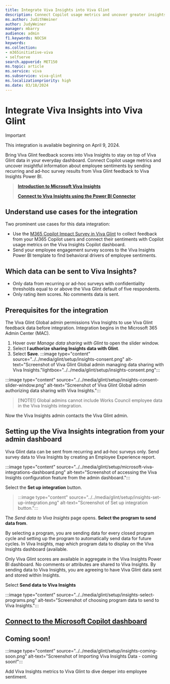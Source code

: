 ```yaml
---
title: Integrate Viva Insights into Viva Glint
description: Connect Copilot usage metrics and uncover greater insights about employee sentiments by sending Viva Glint feedback survey results to Viva Insights Power BI.
ms.author: JudithWeiner
author: JudyWeiner
manager: mbarry
audience: admin
f1.keywords: NOCSH
keywords: 
ms.collection:  
- m365initiative-viva
- selfserve 
search.appverid: MET150 
ms.topic: article
ms.service: viva
ms.subservice: viva-glint
ms.localizationpriority: high
ms.date: 03/18/2024
---
```


# Integrate Viva Insights into Viva Glint

>[!IMPORTANT]
>This integration is available beginning on April 9, 2024.

Bring Viva Glint feedback scores into Viva Insights to stay on top of Viva Glint data in your everyday dashboard. Connect Copilot usage metrics and uncover insightful information about employee sentiments by sending recurring and ad-hoc survey results from Viva Glint feedback to Viva Insights Power BI.
>[**Introduction to Microsoft Viva Insights**](../../viva/insights/introduction)
>
>[**Connect to Viva Insights using the Power BI Connector**](../../viva/insights/advanced/analyst/power-bi-connector)

## Understand use cases for the integration

Two prominent use cases for this data integration:  

- Use the [M365 Copilot Impact Survey in Viva Glint](https://go.microsoft.com/fwlink/?linkid=2261039) to collect feedback from your M365 Copilot users and connect their sentiments with Copilot usage metrics on the Viva Insights Copilot dashboard.  
- Send your employee engagement survey scores to the Viva Insights Power BI template to find behavioral drivers of employee sentiments.

## Which data can be sent to Viva Insights?

 - Only data from recurring or ad-hoc surveys with confidentiality thresholds equal to or above the Viva Glint default of five respondents.
 - Only rating item scores. No comments data is sent.

## Prerequisites for the integration

The Viva Glint Global admin permissions Viva Insights to use Viva Glint feedback data before integration. Integration begins in the Microsoft 365 Admin Center (MAC).

1. Hover over *Manage data sharing with Glint* to open the slider window.
1. Select **I authorize sharing Insights data with Glint**.
2. Select **Save**.
:::image type="content" source="../../media/glint/setup/insights-consent.png" alt-text="Screenshot of Viva Glint Global admin managing data sharing with Viva Insights."lightbox="../../media/glint/setup/insights-consent.png":::
 
:::image type="content" source="../../media/glint/setup/insights-consent-slider-window.png" alt-text="Screenshot of Viva Glint Global admin authorizing data sharing with Viva Insights.":::

>[!NOTE!]
>Global admins cannot include Works Council employee data in the Viva Insights integration.

Now the Viva Insights admin contacts the Viva Glint admin.

## Setting up the Viva Insights integration from your admin dashboard

Viva Glint data can be sent from recurring and ad-hoc surveys only. Send survey data to Viva Insights by creating an Employee Experience report. 

:::image type="content" source="../../media/glint/setup/microsoft-viva-integrations-dashboard.png" alt-text="Screenshot of accessing the Viva Insights configuration feature from the admin dashboard.":::

Select the **Set up integration** button. 

> :::image type="content" source="../../media/glint/setup/insights-set-up-integration.png" alt-text="Screenshot of Set up integration button.":::

The *Send data to Viva Insights* page opens. **Select the program to send data from**.

By selecting a program, you are sending data for every closed program cycle and setting up the program to automatically send data for future cycles. In Viva Insights, map which program data to display on the Viva Insights dashboard (available.

Only Viva Glint scores are available in aggregate in the Viva Insights Power BI dashboard. No comments or attributes are shared to Viva Insights. By sending data to Viva Insights, you are agreeing to have Viva Glint data sent and stored within Insights.

Select **Send data to Viva Insights**

:::image type="content" source="../../media/glint/setup/insights-select-programs.png" alt-text="Screenshot of choosing program data to send to Viva Insights.":::

## [Connect to the Microsoft Copilot dashboard](https://learn.microsoft.com/viva/insights/org-team-insights/copilot-dashboard)

## Coming soon! 

:::image type="content" source="../../media/glint/setup/insights-coming-soon.png" alt-text="Screenshot of Importing Viva Insights Data - coming soon!":::

Add Viva Insights metrics to Viva Glint to dive deeper into employee sentiment.
